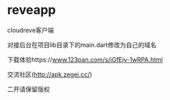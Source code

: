 # reveapp
cloudreve客户端

对接后台在项目lib目录下的main.dart修改为自己的域名

下载体验https://www.123pan.com/s/iGfEjv-1wRPA.html

交流社区(http://apk.zegei.cc/)

二开请保留版权
